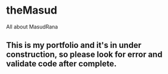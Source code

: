 # theMasud
All about MasudRana
## This is my portfolio and it's in under construction, so please look for error and validate code after complete.

